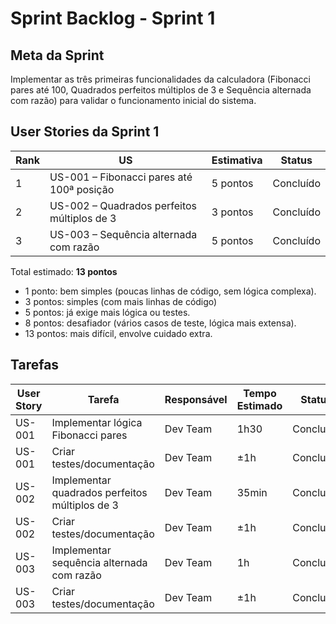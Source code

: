 #  Sprint Backlog - Sprint 1

##  Meta da Sprint
Implementar as três primeiras funcionalidades da calculadora (Fibonacci pares até 100, Quadrados perfeitos múltiplos de 3 e Sequência alternada com razão) para validar o funcionamento inicial do sistema.


##  User Stories da Sprint 1
| Rank | US | Estimativa | Status |
|------|----|------------|--------|
| 1 | US-001 – Fibonacci pares até 100ª posição | 5 pontos | Concluído |
| 2 | US-002 – Quadrados perfeitos múltiplos de 3 | 3 pontos | Concluído |
| 3 | US-003 – Sequência alternada com razão | 5 pontos | Concluído |


Total estimado: **13 pontos**

- 1 ponto: bem simples (poucas linhas de código, sem lógica complexa).
- 3 pontos: simples (com mais linhas de código)
- 5 pontos: já exige mais lógica ou testes.
- 8 pontos: desafiador (vários casos de teste, lógica mais extensa).
- 13 pontos: mais difícil, envolve cuidado extra.


##  Tarefas
| User Story | Tarefa | Responsável | Tempo Estimado | Status |
|------------|--------|-------------|----------------|--------|
| US-001 | Implementar lógica Fibonacci pares | Dev Team | 1h30 | Concluído |
| US-001 | Criar testes/documentação | Dev Team | ±1h | Concluído |
| US-002 | Implementar quadrados perfeitos múltiplos de 3 | Dev Team | 35min | Concluído |
| US-002 | Criar testes/documentação | Dev Team | ±1h | Concluído | 
| US-003 | Implementar sequência alternada com razão | Dev Team | 1h | Concluído | 
| US-003 | Criar testes/documentação | Dev Team | ±1h | Concluído | 
